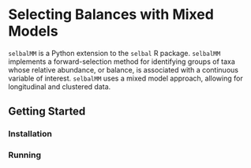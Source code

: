 # Selecting Balances with Mixed Models

`selbalMM` is a Python extension to the `selbal` R package. `selbalMM` implements a forward-selection method for identifying groups of taxa whose relative abundance, or balance, is associated with a continuous variable of interest. `selbalMM` uses a mixed model approach, allowing for longitudinal and clustered data.

## Getting Started

### Installation

### Running


